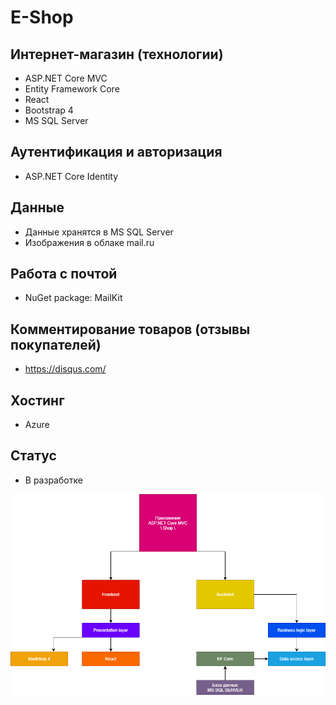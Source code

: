 # E-Shop

## Интернет-магазин (технологии)
* ASP.NET Core MVC
* Entity Framework Core
* React
* Bootstrap 4
* MS SQL Server

## Аутентификация и авторизация
* ASP.NET Core Identity

## Данные
* Данные хранятся в MS SQL Server
* Изображения в облаке mail.ru

## Работа с почтой
* NuGet package: MailKit

## Комментирование товаров (отзывы покупателей)
* https://disqus.com/

## Хостинг
* Azure

## Статус
* В разработке

![App scheme](ResourcesForReadme/ShopAppScheme.png)


